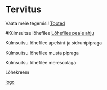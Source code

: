 # Tervitus

Vaata meie tegemisi!
[Tooted](Tooted)

#Külmsuitsu lõhefilee
[Lõhefilee peale ahju](https://user-images.githubusercontent.com/81916500/114322488-45168400-9b29-11eb-8bc4-720a50d26d11.jpg)


Külmsuitsu lõhefilee apelsini-ja sidrunipipraga

Külmsuitsu lõhefilee musta pipraga

Külmsuitsu lõhefilee meresoolaga

Lõhekreem



[logo](https://user-images.githubusercontent.com/81916500/114322021-b274e580-9b26-11eb-81d3-9a2424d91a0d.jpg)

